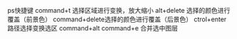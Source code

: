 ps快捷键
command+t 选择区域进行变换，放大缩小
alt+delete 选择的颜色进行覆盖（前景色）
command+delete选择的颜色进行覆盖（后景色）
ctrol+enter 路径选择变换选区
command+alt
command+e 合并选中图层

